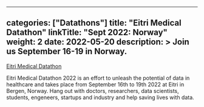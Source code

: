 
---
categories: ["Datathons"]
title: "Eitri Medical Datathon"
linkTitle: "Sept 2022: Norway"
weight: 2
date: 2022-05-20
description: >
  Join us September 16-19 in Norway.
---


<a href="https://www.eitrilab.no/datathon2022" target="_blank">Eitri Medical Datathon</a>


Eitri Medical Datathon 2022 is an effort to unleash the potential of data in healthcare and takes place from September 16th to 19th 2022 at Eitri in Bergen, Norway. Hang out with doctors, researchers, data scientists, students, engeneers, startups and industry and help saving lives with data.
